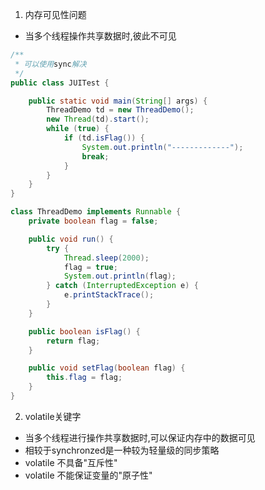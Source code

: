 1. 内存可见性问题
- 当多个线程操作共享数据时,彼此不可见
```java
/**
 * 可以使用sync解决
 */
public class JUITest {

    public static void main(String[] args) {
        ThreadDemo td = new ThreadDemo();
        new Thread(td).start();
        while (true) {
            if (td.isFlag()) {
                System.out.println("-------------");
                break;
            }
        }
    }
}

class ThreadDemo implements Runnable {
    private boolean flag = false;

    public void run() {
        try {
            Thread.sleep(2000);
            flag = true;
            System.out.println(flag);
        } catch (InterruptedException e) {
            e.printStackTrace();
        }
    }

    public boolean isFlag() {
        return flag;
    }

    public void setFlag(boolean flag) {
        this.flag = flag;
    }
}

```
2. volatile关键字
- 当多个线程进行操作共享数据时,可以保证内存中的数据可见
- 相较于synchronzed是一种较为轻量级的同步策略
- volatile 不具备"互斥性"
- volatile 不能保证变量的"原子性"